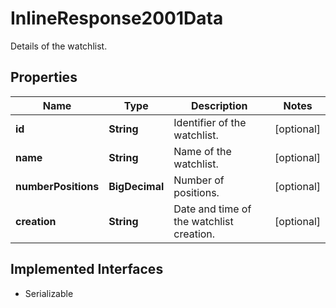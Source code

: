 

# InlineResponse2001Data

Details of the watchlist.

## Properties

Name | Type | Description | Notes
------------ | ------------- | ------------- | -------------
**id** | **String** | Identifier of the watchlist. |  [optional]
**name** | **String** | Name of the watchlist. |  [optional]
**numberPositions** | **BigDecimal** | Number of positions. |  [optional]
**creation** | **String** | Date and time of the watchlist creation. |  [optional]


## Implemented Interfaces

* Serializable


